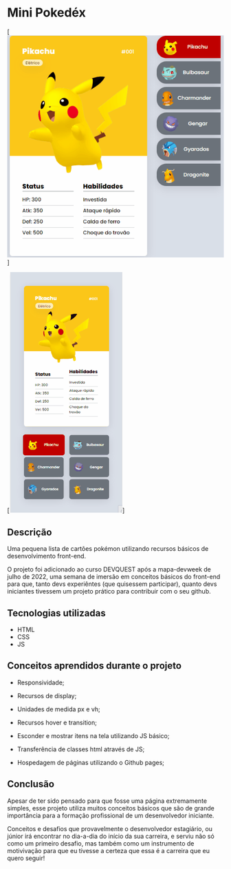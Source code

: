 # Mini Pokedéx

[<img src="./src/imagens/tela-pc.gif" alt="Vizualização da página em tela de computador">]

[<img src="./src/imagens/tela-smart.gif" alt="Vizualização da página em uma tela smart">]

## Descrição
Uma pequena lista de cartões pokémon utilizando recursos básicos de desenvolvimento front-end.

O projeto foi adicionado ao curso DEVQUEST após a mapa-devweek de julho de 2022, uma semana de imersão em conceitos básicos do front-end para que, tanto devs experiêntes (que quisessem participar), quanto devs iniciantes tivessem um projeto prático para contribuir com o seu github.

## Tecnologias utilizadas

- HTML
- CSS
- JS

## Conceitos aprendidos durante o projeto

- Responsividade;

- Recursos de display;

- Unidades de medida px e vh;

- Recursos hover e transition;

- Esconder e mostrar itens na tela utilizando JS básico;

- Transferência de classes html através de JS;

- Hospedagem de páginas utilizando o Github pages;

## Conclusão

Apesar de ter sido pensado para que fosse uma página extremamente simples, esse projeto utiliza  muitos conceitos básicos que são de grande importância para a formação profissional de um desenvolvedor iniciante.

Conceitos e desafios que provavelmente o desenvolvedor estagiário, ou júnior irá encontrar no dia-a-dia do início da sua carreira, e serviu não só como um primeiro desafio, mas também como um instrumento de motivivação para que eu tivesse a certeza que essa é a carreira que eu quero seguir! 